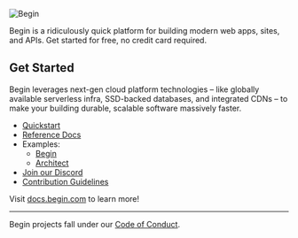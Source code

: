 ![Begin](https://static.begin.com/web/begin-logo.svg)

Begin is a ridiculously quick platform for building modern web apps, sites, and APIs. Get started for free, no credit card required.

## Get Started

Begin leverages next-gen cloud platform technologies – like globally available serverless infra, SSD-backed databases, and integrated CDNs – to make your building durable, scalable software massively faster.

* [Quickstart](https://docs.begin.com/en/guides/quickstart)
* [Reference Docs](https://docs.begin.com/en/getting-started/introduction)
* Examples:
  * [Begin](https://github.com/begin-examples)
  * [Architect](https://github.com/architect-examples)
* [Join our Discord](https://discord.gg/y5A2eTsCRX)
* [Contribution Guidelines](https://github.com/beginner-corp/policy/blob/master/open-source-policies/contributing.md)

Visit [docs.begin.com](https://docs.begin.com/) to learn more!

----

Begin projects fall under our [Code of Conduct](https://github.com/beginner-corp/policy/blob/master/begin-community-code-of-conduct.md).
